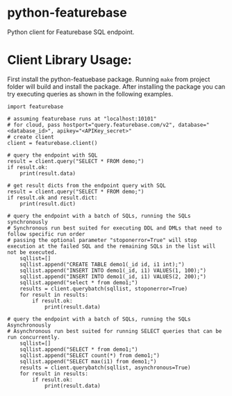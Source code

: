 # python-featurebase

Python client for Featurebase SQL endpoint.

# Client Library Usage:

First install the python-featuebase package. Running `make` from project folder
will build and install the package. After installing the package you can try
executing queries as shown in the following examples.

    import featurebase

    # assuming featurebase runs at "localhost:10101"
    # for cloud, pass hostport="query.featurebase.com/v2", database="<database_id>", apikey="<APIKey_secret>"
    # create client
    client = featurebase.client()

    # query the endpoint with SQL
    result = client.query("SELECT * FROM demo;")
    if result.ok: 
        print(result.data)

    # get result dicts from the endpoint query with SQL
    result = client.query("SELECT * FROM demo;")
    if result.ok and result.dict:
        print(result.dict)

    # query the endpoint with a batch of SQLs, running the SQLs synchronously
    # Synchronous run best suited for executing DDL and DMLs that need to follow specific run order
    # passing the optional parameter "stoponerror=True" will stop execution at the failed SQL and the remaining SQLs in the list will not be executed. 
        sqllist=[]
        sqllist.append("CREATE TABLE demo1(_id id, i1 int);")
        sqllist.append("INSERT INTO demo1(_id, i1) VALUES(1, 100);")
        sqllist.append("INSERT INTO demo1(_id, i1) VALUES(2, 200);")
        sqllist.append("select * from demo1;")
        results = client.querybatch(sqllist, stoponerror=True)
        for result in results:
            if result.ok: 
                print(result.data)
            
    # query the endpoint with a batch of SQLs, running the SQLs Asynchronously
    # Asynchronous run best suited for running SELECT queries that can be run concurrently.
        sqllist=[]
        sqllist.append("SELECT * from demo1;")
        sqllist.append("SELECT count(*) from demo1;")
        sqllist.append("SELECT max(i1) from demo1;")
        results = client.querybatch(sqllist, asynchronous=True)
        for result in results:
            if result.ok: 
                print(result.data)
